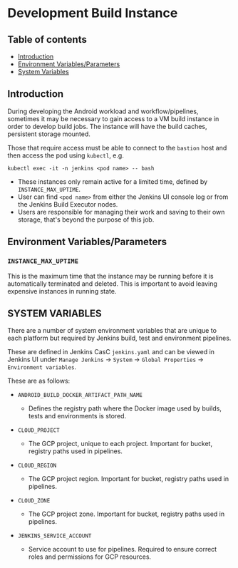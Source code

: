 # Development Build Instance

## Table of contents
- [Introduction](#introduction)
- [Environment Variables/Parameters](#environment-variables)
- [System Variables](#system-variables)

## Introduction <a name="introduction"></a>

During developing the Android workload and workflow/pipelines, sometimes it may be necessary to gain access to a VM build instance in order to develop build jobs. The instance will have the build caches, persistent storage mounted.

Those that require access must be able to connect to the `bastion` host and then access the pod using `kubectl`, e.g.

```
kubectl exec -it -n jenkins <pod name> -- bash
```

- These instances only remain active for a limited time, defined by `INSTANCE_MAX_UPTIME`.
- User can find `<pod name>` from either the Jenkins UI console log or from the Jenkins Build Executor nodes.
- Users are responsible for managing their work and saving to their own storage, that's beyond the purpose of this job.


## Environment Variables/Parameters <a name="environment-variables"></a>

### `INSTANCE_MAX_UPTIME`

This is the maximum time that the instance may be running before it is automatically terminated and deleted. This is important to avoid leaving expensive instances in running state.

## SYSTEM VARIABLES <a name="system-variables"></a>

There are a number of system environment variables that are unique to each platform but required by Jenkins build, test and environment pipelines.

These are defined in Jenkins CasC `jenkins.yaml` and can be viewed in Jenkins UI under `Manage Jenkins` -> `System` -> `Global Properties` -> `Environment variables`.

These are as follows:

-   `ANDROID_BUILD_DOCKER_ARTIFACT_PATH_NAME`
    - Defines the registry path where the Docker image used by builds, tests and environments is stored.

-   `CLOUD_PROJECT`
    - The GCP project, unique to each project. Important for bucket, registry paths used in pipelines.

-   `CLOUD_REGION`
    - The GCP project region. Important for bucket, registry paths used in pipelines.

-   `CLOUD_ZONE`
    - The GCP project zone. Important for bucket, registry paths used in pipelines.

-   `JENKINS_SERVICE_ACCOUNT`
    - Service account to use for pipelines. Required to ensure correct roles and permissions for GCP resources.
